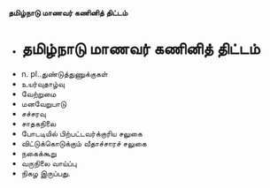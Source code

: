 **தமிழ்நாடு மாணவர் கணினித் திட்டம்**
- # தமிழ்நாடு மாணவர் கணினித் திட்டம்
- n. pl..துண்டுத்துணுக்குகள்
- உயர்வுதாழ்வு
- வேற்றுமை
- மனவேறுபாடு
- சச்சரவு
- சாதகநிலை
- போடடியில் பிற்பட்டவர்க்குரிய சலுகை
- விட்டுக்கொடுக்கும் வீதாச்சாரச் சலுகை
- நகைக்கூறு
- வருநிலை வாய்ப்பு
- நிகழ இருப்பது.

